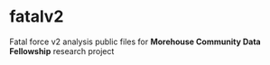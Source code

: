 # fatalv2
Fatal force v2 analysis public files for **Morehouse Community Data Fellowship** research project

